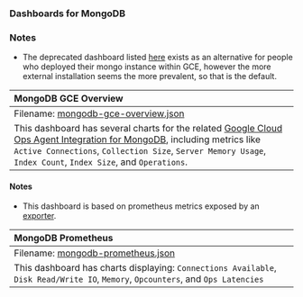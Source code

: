 ### Dashboards for MongoDB

### Notes

- The deprecated dashboard listed [here](https://github.com/GoogleCloudPlatform/monitoring-dashboard-samples/tree/master/dashboards/mongodb/deprecated) exists as an alternative for people who deployed their mongo instance within GCE, however the more external installation seems the more prevalent, so that is the default. 


|MongoDB GCE Overview|
|:------------------|
|Filename: [mongodb-gce-overview.json](mongodb-gce-overview.json)|
|This dashboard has several charts for the related [Google Cloud Ops Agent Integration for MongoDB](https://github.com/GoogleCloudPlatform/ops-agent/tree/master/docs/mongodb.md), including metrics like `Active Connections`, `Collection Size`, `Server Memory Usage`, `Index Count`, `Index Size`, and `Operations`.|

#### Notes

- This dashboard is based on prometheus metrics exposed by an [exporter](https://github.com/percona/mongodb_exporter).

|MongoDB Prometheus|
|:------------------|
|Filename: [mongodb-prometheus.json](mongodb-prometheus.json)|
|This dashboard has charts displaying: `Connections Available`, `Disk Read/Write IO`, `Memory`, `Opcounters`, and `Ops Latencies`|

